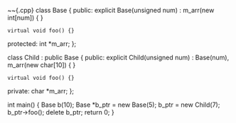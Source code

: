 ~~{.cpp}
class Base
{
public:
    explicit Base(unsigned num) : m_arr(new int[num])
    {
    }

    virtual void foo() {}

protected:
    int *m_arr;
};

class Child : public Base
{
public:
    explicit Child(unsigned num) : Base(num), m_arr(new char[10])
    {
    }

    virtual void foo() {}

private:
    char *m_arr;
};

int main()
{
    Base b(10);
    Base *b_ptr = new Base(5);
    b_ptr = new Child(7);
    b_ptr->foo();
    delete b_ptr;
    return 0;
}
~~~
